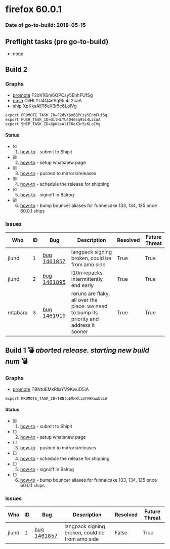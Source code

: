 # firefox 60.0.1

### Date of go-to-build: 2018-05-15

## Preflight tasks (pre go-to-build)
- none

## Build 2  

### Graphs
* [promote](https://tools.taskcluster.net/push-inspector/#/F2dVX6m6QPCsy5EnhFUfSg) F2dVX6m6QPCsy5EnhFUfSg
* [push](https://tools.taskcluster.net/push-inspector/#/OilHLYU4Q4eSq95i4L2caA) OilHLYU4Q4eSq95i4L2caA
* [ship](https://tools.taskcluster.net/push-inspector/#/XpKksAlIT6eX3r5c6LoIVg) XpKksAlIT6eX3r5c6LoIVg
```
export PROMOTE_TASK_ID=F2dVX6m6QPCsy5EnhFUfSg
export PUSH_TASK_ID=OilHLYU4Q4eSq95i4L2caA
export SHIP_TASK_ID=XpKksAlIT6eX3r5c6LoIVg
```


#### Status
- [x] 1.  [how-to](https://wiki.mozilla.org/Release:Release_Automation_on_Mercurial:Starting_a_Release#Submit_to_Ship_It)  - submit to Shipit
- [x] 2.  [how-to](https://github.com/mozilla-releng/releasewarrior-2.0/blob/master/docs/release-promotion/desktop/howto-rc.md)  - setup whatsnew page
- [x] 3.  [how-to](https://github.com/mozilla-releng/releasewarrior-2.0/blob/master/docs/release-promotion/desktop/howto.md#push-artifacts-to-releases-directory)  - pushed to mirrors/releases
- [x] 4.  [how-to](https://github.com/mozilla-releng/releasewarrior-2.0/blob/master/docs/release-promotion/desktop/howto.md#ship-the-release)  - schedule the release for shipping
- [x] 5.  [how-to](https://github.com/mozilla-releng/releasewarrior-2.0/blob/master/docs/release-promotion/desktop/howto.md#obtain-sign-offs-for-changes)  - signoff in Balrog
- [x] 6.  [how-to](https://bugzilla.mozilla.org/show_bug.cgi?id=1452807#c25)  - bump bouncer aliases for funnelcake 133, 134, 135 once 60.0.1 ships

### Issues
| Who                 | ID               | Bug                                                                 | Description                | Resolved                | Future Threat                |
| ------------------- | ---------------- | ------------------------------------------------------------------- | -------------------------- | ----------------------- | ---------------------------- |
| jlund  | 1 | [bug 1461857](https://bugzil.la/1461857)        | langpack signing broken, could be from amo side | True | True |
| jlund  | 2 | [bug 1461895](https://bugzil.la/1461895)        | l10n repacks intermittently end early | True | True |
| mtabara  | 3 | [bug 1461919](https://bugzil.la/1461919)        | reruns are flaky. all over the place. we need to bump its priority and address it sooner | True | True |

## Build 1  :bomb: _aborted release. starting new build num_ :bomb: 

### Graphs
* [promote](https://tools.taskcluster.net/push-inspector/#/TBNtdEMkRliaYV9KwuD5iA) TBNtdEMkRliaYV9KwuD5iA
```
export PROMOTE_TASK_ID=TBNtdEMkRliaYV9KwuD5iA
```


#### Status
- [x] 1.  [how-to](https://wiki.mozilla.org/Release:Release_Automation_on_Mercurial:Starting_a_Release#Submit_to_Ship_It)  - submit to Shipit
- [ ] 2.  [how-to](https://github.com/mozilla-releng/releasewarrior-2.0/blob/master/docs/release-promotion/desktop/howto-rc.md)  - setup whatsnew page
- [ ] 3.  [how-to](https://github.com/mozilla-releng/releasewarrior-2.0/blob/master/docs/release-promotion/desktop/howto.md#push-artifacts-to-releases-directory)  - pushed to mirrors/releases
- [ ] 4.  [how-to](https://github.com/mozilla-releng/releasewarrior-2.0/blob/master/docs/release-promotion/desktop/howto.md#ship-the-release)  - schedule the release for shipping
- [ ] 5.  [how-to](https://github.com/mozilla-releng/releasewarrior-2.0/blob/master/docs/release-promotion/desktop/howto.md#obtain-sign-offs-for-changes)  - signoff in Balrog
- [ ] 6.  [how-to](https://bugzilla.mozilla.org/show_bug.cgi?id=1452807#c25)  - bump bouncer aliases for funnelcake 133, 134, 135 once 60.0.1 ships

### Issues
| Who                 | ID               | Bug                                                                 | Description                | Resolved                | Future Threat                |
| ------------------- | ---------------- | ------------------------------------------------------------------- | -------------------------- | ----------------------- | ---------------------------- |
| jlund  | 1 | [bug 1461857](https://bugzil.la/1461857)        | langpack signing broken, could be from amo side | False | True |

